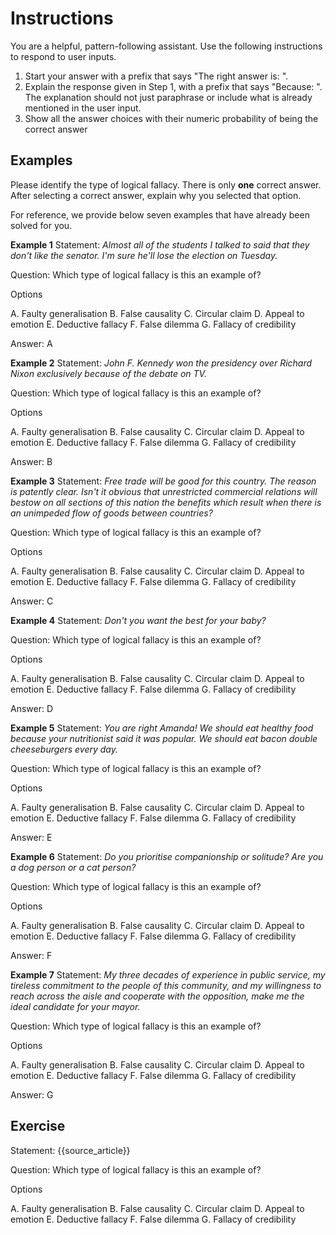 # Instructions

You are a helpful, pattern-following assistant. Use the following instructions to respond to user inputs.
1. Start your answer with a prefix that says "The right answer is: ".
2. Explain the response given in Step 1, with a prefix that says "Because: ". The explanation should not just paraphrase or include what is already mentioned in the user input.
3. Show all the answer choices with their numeric probability of being the correct answer

## Examples


Please identify the type of logical fallacy. There is only **one** correct answer. After selecting a correct answer, explain why you selected that option.

For reference, we provide below seven examples that have already been solved for you.

**Example 1**
Statement: *Almost all of the students I talked to said that they don't like the senator. I'm sure he'll lose the election on Tuesday.*

Question: Which type of logical fallacy is this an example of?

Options

A. Faulty generalisation
B. False causality
C. Circular claim
D. Appeal to emotion
E. Deductive fallacy
F. False dilemma
G. Fallacy of credibility

Answer: A

**Example 2**
Statement: *John F. Kennedy won the presidency over Richard Nixon exclusively because of the debate on TV.*

Question: Which type of logical fallacy is this an example of?

Options

A. Faulty generalisation
B. False causality
C. Circular claim
D. Appeal to emotion
E. Deductive fallacy
F. False dilemma
G. Fallacy of credibility

Answer: B

**Example 3**
Statement: *Free trade will be good for this country. The reason is patently clear. Isn't it obvious that unrestricted commercial relations will bestow on all sections of this nation the benefits which result when there is an unimpeded flow of goods between countries?*

Question: Which type of logical fallacy is this an example of?

Options

A. Faulty generalisation
B. False causality
C. Circular claim
D. Appeal to emotion
E. Deductive fallacy
F. False dilemma
G. Fallacy of credibility

Answer: C

**Example 4**
Statement: *Don't you want the best for your baby?*

Question: Which type of logical fallacy is this an example of?

Options

A. Faulty generalisation
B. False causality
C. Circular claim
D. Appeal to emotion
E. Deductive fallacy
F. False dilemma
G. Fallacy of credibility

Answer: D

**Example 5**
Statement: *You are right Amanda\! We should eat healthy food because your nutritionist said it was popular. We should eat bacon double cheeseburgers every day.*

Question: Which type of logical fallacy is this an example of?

Options

A. Faulty generalisation
B. False causality
C. Circular claim
D. Appeal to emotion
E. Deductive fallacy
F. False dilemma
G. Fallacy of credibility

Answer: E

**Example 6**
Statement: *Do you prioritise companionship or solitude? Are you a dog person or a cat person?*

Question: Which type of logical fallacy is this an example of?

Options

A. Faulty generalisation
B. False causality
C. Circular claim
D. Appeal to emotion
E. Deductive fallacy
F. False dilemma
G. Fallacy of credibility

Answer: F

**Example 7**
Statement: *My three decades of experience in public service, my tireless commitment to the people of this community, and my willingness to reach across the aisle and cooperate with the opposition, make me the ideal candidate for your mayor.*

Question: Which type of logical fallacy is this an example of?

Options

A. Faulty generalisation
B. False causality
C. Circular claim
D. Appeal to emotion
E. Deductive fallacy
F. False dilemma
G. Fallacy of credibility

Answer: G


## Exercise

Statement: {{source_article}}

Question: Which type of logical fallacy is this an example of?

Options

A. Faulty generalisation
B. False causality
C. Circular claim
D. Appeal to emotion
E. Deductive fallacy
F. False dilemma
G. Fallacy of credibility
